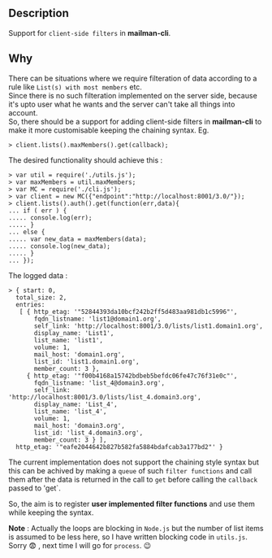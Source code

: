 Description
-----------
Support for `client-side filters` in **mailman-cli**.

Why
----
There can be situations where we require filteration of data according to a rule like `List(s) with most members` etc.                                          
Since there is no such filteration implemented on the server side, because it's upto user what he wants and the server can't take all things into account.        
So, there should be a support for adding client-side filters in **mailman-cli** to make it more customisable keeping the chaining syntax.
Eg.
    
    > client.lists().maxMembers().get(callback);

The desired functionality should achieve this :

    > var util = require('./utils.js');
    > var maxMembers = util.maxMembers;
    > var MC = require('./cli.js');
    > var client = new MC({"endpoint":"http://localhost:8001/3.0/"});
    > client.lists().auth().get(function(err,data){
    ... if ( err ) {
    ..... console.log(err);
    ..... }
    ... else {
    ..... var new_data = maxMembers(data);
    ..... console.log(new_data);
    ..... }
    ... });


The logged data : 

    > { start: 0,
      total_size: 2,
      entries: 
       [ { http_etag: '"52844393da10bcf242b2ff5d483aa981db1c5996"',
           fqdn_listname: 'list1@domain1.org',
           self_link: 'http://localhost:8001/3.0/lists/list1.domain1.org',
           display_name: 'List1',
           list_name: 'list1',
           volume: 1,
           mail_host: 'domain1.org',
           list_id: 'list1.domain1.org',
           member_count: 3 },
         { http_etag: '"f00b4168a15742bdbeb5befdc06fe47c76f31e0c"',
           fqdn_listname: 'list_4@domain3.org',
           self_link: 'http://localhost:8001/3.0/lists/list_4.domain3.org',
           display_name: 'List_4',
           list_name: 'list_4',
           volume: 1,
           mail_host: 'domain3.org',
           list_id: 'list_4.domain3.org',
           member_count: 3 } ],
      http_etag: '"eafe2044642b827b582fa5884bdafcab3a177bd2"' }
      
The current implementation does not support the chaining style syntax but this can be achived by making a `queue` of such `filter functions` and call them after the data is returned in the call to `get` before calling the `callback` passed to 'get`.

So, the aim is to register  **user implemented filter functions** and use them while keeping the syntax.

**Note** : Actually the loops are blocking in `Node.js` but the number of list items is assumed to be less here, so I have written blocking code in `utils.js`. Sorry :fearful: , next time I will go for `process`. :wink: 
